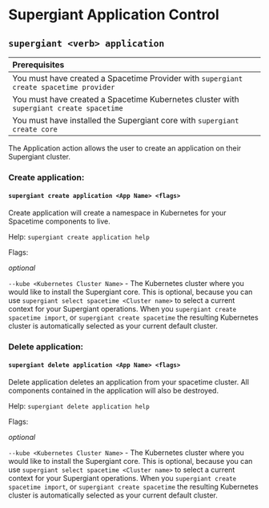 # Supergiant Application Control

## `supergiant <verb> application`

| Prerequisites
| :---
| You must have created a Spacetime Provider with `supergiant create spacetime provider`
| You must have created a Spacetime Kubernetes cluster with `supergiant create spacetime`
| You must have installed the Supergiant core with `supergiant create core`

The Application action allows the user to create an application on their Supergiant cluster.

### Create application:

#### `supergiant create application <App Name> <flags>`

Create application will create a namespace in Kubernetes for your Spacetime components to live.

Help: `supergiant create application help`

Flags:

*optional*

`--kube <Kubernetes Cluster Name>` - The Kubernetes cluster where you would like to install the Supergiant core. This is optional, because you can use `supergiant select spacetime <Cluster name>` to select a current context for your Supergiant operations. When you `supergiant create spacetime import`, or `supergiant create spacetime` the resulting Kubernetes cluster is automatically selected as your current default cluster.

### Delete application:

#### `supergiant delete application <App Name> <flags>`

Delete application deletes an application from your spacetime cluster. All components contained in the application will also be destroyed.

Help: `supergiant delete application help`

Flags:

*optional*

`--kube <Kubernetes Cluster Name>` - The Kubernetes cluster where you would like to install the Supergiant core. This is optional, because you can use `supergiant select spacetime <Cluster name>` to select a current context for your Supergiant operations. When you `supergiant create spacetime import`, or `supergiant create spacetime` the resulting Kubernetes cluster is automatically selected as your current default cluster.
